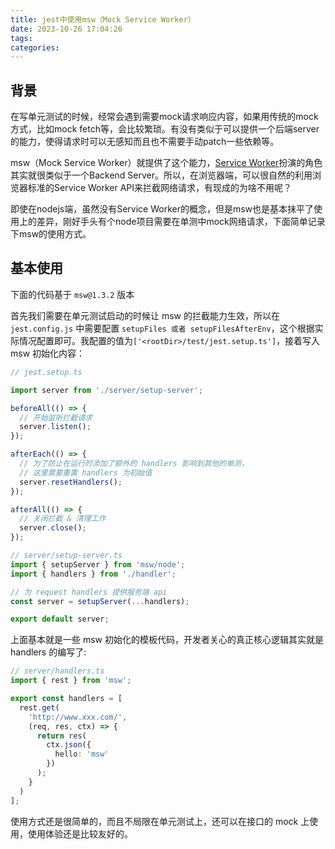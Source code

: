 ```yaml
---
title: jest中使用msw（Mock Service Worker）
date: 2023-10-26 17:04:26
tags:
categories:
---
```


## 背景

在写单元测试的时候，经常会遇到需要mock请求响应内容，如果用传统的mock方式，比如mock fetch等，会比较繁琐。有没有类似于可以提供一个后端server的能力，使得请求时可以无感知而且也不需要手动patch一些依赖等。

msw（Mock Service Worker）就提供了这个能力，[Service Worker](https://developer.mozilla.org/en-US/docs/Web/API/Service_Worker_API/Using_Service_Workers)扮演的角色其实就很类似于一个Backend Server。所以，在浏览器端，可以很自然的利用浏览器标准的Service Worker API来拦截网络请求，有现成的为啥不用呢？

即使在nodejs端，虽然没有Service Worker的概念，但是msw也是基本抹平了使用上的差异，刚好手头有个node项目需要在单测中mock网络请求，下面简单记录下msw的使用方式。

<!-- more -->

## 基本使用

下面的代码基于 `msw@1.3.2` 版本  

首先我们需要在单元测试启动的时候让 msw 的拦截能力生效，所以在 `jest.config.js` 中需要配置 `setupFiles 或者 setupFilesAfterEnv`，这个根据实际情况配置即可。我配置的值为`['<rootDir>/test/jest.setup.ts']`，接着写入 msw 初始化内容：


```typescript
// jest.setup.ts

import server from './server/setup-server';

beforeAll(() => {
  // 开始监听拦截请求
  server.listen();
});

afterEach(() => {
  // 为了防止在运行时添加了额外的 handlers 影响到其他的单测，
  // 这里需要重置 handlers 为初始值
  server.resetHandlers();
});

afterAll(() => {
  // 关闭拦截 & 清理工作
  server.close();
});


```


```typescript
// server/setup-server.ts
import { setupServer } from 'msw/node';
import { handlers } from './handler';

// 为 request handlers 提供服务端 api 
const server = setupServer(...handlers);

export default server;

```

上面基本就是一些 msw 初始化的模板代码，开发者关心的真正核心逻辑其实就是 handlers 的编写了:  

```typescript
// server/handlers.ts
import { rest } from 'msw';

export const handlers = [
  rest.get(
    'http://www.xxx.com/',
    (req, res, ctx) => {
      return res(
        ctx.json({
          hello: 'msw'
        })
      );
    }
  )
];
```

使用方式还是很简单的，而且不局限在单元测试上，还可以在接口的 mock 上使用，使用体验还是比较友好的。